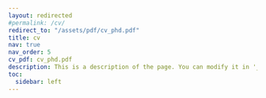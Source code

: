 ```yaml
---
layout: redirected
#permalink: /cv/
redirect_to: "/assets/pdf/cv_phd.pdf"
title: cv
nav: true
nav_order: 5
cv_pdf: cv_phd.pdf
description: This is a description of the page. You can modify it in '_pages/cv.md'. You can also change or remove the top pdf download button.
toc:
  sidebar: left
---
```

